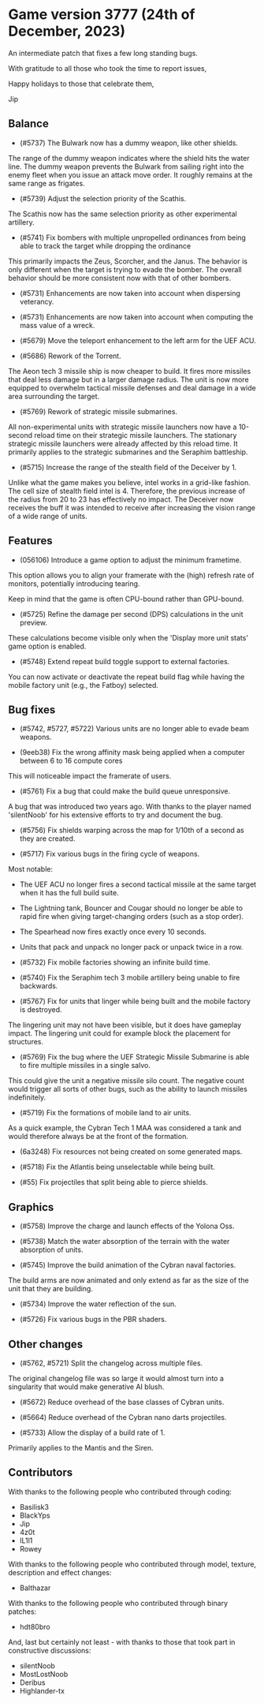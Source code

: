 # Game version 3777 (24th of December, 2023)

An intermediate patch that fixes a few long standing bugs.

With gratitude to all those who took the time to report issues,

Happy holidays to those that celebrate them,

Jip

## Balance

- (#5737) The Bulwark now has a dummy weapon, like other shields.

The range of the dummy weapon indicates where the shield hits the water line. The dummy weapon prevents the Bulwark from sailing right into the enemy fleet when you issue an attack move order. It roughly remains at the same range as frigates.

- (#5739) Adjust the selection priority of the Scathis.

The Scathis now has the same selection priority as other experimental artillery.

- (#5741) Fix bombers with multiple unpropelled ordinances from being able to track the target while dropping the ordinance

This primarily impacts the Zeus, Scorcher, and the Janus. The behavior is only different when the target is trying to evade the bomber. The overall behavior should be more consistent now with that of other bombers.

- (#5731) Enhancements are now taken into account when dispersing veterancy.

- (#5731) Enhancements are now taken into account when computing the mass value of a wreck.

- (#5679) Move the teleport enhancement to the left arm for the UEF ACU.

- (#5686) Rework of the Torrent.

The Aeon tech 3 missile ship is now cheaper to build. It fires more missiles that deal less damage but in a larger damage radius. The unit is now more equipped to overwhelm tactical missile defenses and deal damage in a wide area surrounding the target.

- (#5769) Rework of strategic missile submarines.

All non-experimental units with strategic missile launchers now have a 10-second reload time on their strategic missile launchers. The stationary strategic missile launchers were already affected by this reload time. It primarily applies to the strategic submarines and the Seraphim battleship.

- (#5715) Increase the range of the stealth field of the Deceiver by 1.

Unlike what the game makes you believe, intel works in a grid-like fashion. The cell size of stealth field intel is 4. Therefore, the previous increase of the radius from 20 to 23 has effectively no impact. The Deceiver now receives the buff it was intended to receive after increasing the vision range of a wide range of units.

## Features

- (056106) Introduce a game option to adjust the minimum frametime.

This option allows you to align your framerate with the (high) refresh rate of monitors, potentially introducing tearing.

Keep in mind that the game is often CPU-bound rather than GPU-bound.

- (#5725) Refine the damage per second (DPS) calculations in the unit preview.

These calculations become visible only when the 'Display more unit stats' game option is enabled.

- (#5748) Extend repeat build toggle support to external factories.

You can now activate or deactivate the repeat build flag while having the mobile factory unit (e.g., the Fatboy) selected.

## Bug fixes

- (#5742, #5727, #5722) Various units are no longer able to evade beam weapons.

- (9eeb38) Fix the wrong affinity mask being applied when a computer between 6 to 16 compute cores

This will noticeable impact the framerate of users.

- (#5761) Fix a bug that could make the build queue unresponsive.

A bug that was introduced two years ago. With thanks to the player named 'silentNoob' for his extensive efforts to try and document the bug.

- (#5756) Fix shields warping across the map for 1/10th of a second as they are created.

- (#5717) Fix various bugs in the firing cycle of weapons.

Most notable:

- The UEF ACU no longer fires a second tactical missile at the same target when it has the full build suite.
- The Lightning tank, Bouncer and Cougar should no longer be able to rapid fire when giving target-changing orders (such as a stop order).
- The Spearhead now fires exactly once every 10 seconds.
- Units that pack and unpack no longer pack or unpack twice in a row.

- (#5732) Fix mobile factories showing an infinite build time.

- (#5740) Fix the Seraphim tech 3 mobile artillery being unable to fire backwards.

- (#5767) Fix for units that linger while being built and the mobile factory is destroyed.

The lingering unit may not have been visible, but it does have gameplay impact. The lingering unit could for example block the placement for structures.

- (#5769) Fix the bug where the UEF Strategic Missile Submarine is able to fire multiple missiles in a single salvo.

This could give the unit a negative missile silo count. The negative count would trigger all sorts of other bugs, such as the ability to launch missiles indefinitely.

- (#5719) Fix the formations of mobile land to air units.

As a quick example, the Cybran Tech 1 MAA was considered a tank and would therefore always be at the front of the formation.

- (6a3248) Fix resources not being created on some generated maps.

- (#5718) Fix the Atlantis being unselectable while being built.

- (#55) Fix projectiles that split being able to pierce shields.

## Graphics

- (#5758) Improve the charge and launch effects of the Yolona Oss.

- (#5738) Match the water absorption of the terrain with the water absorption of units.

- (#5745) Improve the build animation of the Cybran naval factories.

The build arms are now animated and only extend as far as the size of the unit that they are building.

- (#5734) Improve the water reflection of the sun.

- (#5726) Fix various bugs in the PBR shaders.

## Other changes

- (#5762, #5721) Split the changelog across multiple files.

The original changelog file was so large it would almost turn into a singularity that would make generative AI blush.

- (#5672) Reduce overhead of the base classes of Cybran units.

- (#5664) Reduce overhead of the Cybran nano darts projectiles.

- (#5733) Allow the display of a build rate of 1.

Primarily applies to the Mantis and the Siren.

## Contributors

With thanks to the following people who contributed through coding:

- Basilisk3
- BlackYps
- Jip
- 4z0t
- lL1l1
- Rowey

With thanks to the following people who contributed through model, texture, description and effect changes:

- Balthazar

With thanks to the following people who contributed through binary patches:

- hdt80bro

And, last but certainly not least - with thanks to those that took part in constructive discussions:

- silentNoob
- MostLostNoob
- Deribus
- Highlander-tx
